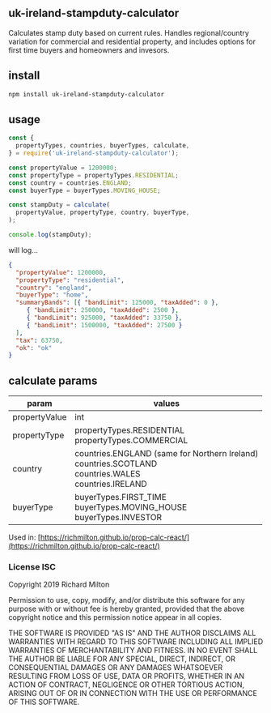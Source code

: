 ## uk-ireland-stampduty-calculator

Calculates stamp duty based on current rules. 
Handles regional/country variation for commercial and residential property,
and includes options for first time buyers and homeowners and invesors.

## install
```bash
npm install uk-ireland-stampduty-calculator
```

## usage
```javascript
const {
  propertyTypes, countries, buyerTypes, calculate,
} = require('uk-ireland-stampduty-calculator');

const propertyValue = 1200000;
const propertyType = propertyTypes.RESIDENTIAL;
const country = countries.ENGLAND;
const buyerType = buyerTypes.MOVING_HOUSE;

const stampDuty = calculate(
  propertyValue, propertyType, country, buyerType,
);

console.log(stampDuty);
```
will log...

```json
{
  "propertyValue": 1200000,
  "propertyType": "residential",
  "country": "england",
  "buyerType": "home",
  "summaryBands": [{ "bandLimit": 125000, "taxAdded": 0 },
     { "bandLimit": 250000, "taxAdded": 2500 },
     { "bandLimit": 925000, "taxAdded": 33750 },
     { "bandLimit": 1500000, "taxAdded": 27500 }
  ],
  "tax": 63750,
  "ok": "ok"
}
```
 ## calculate params
 
 | param | values |
 | --- | --- |
 | propertyValue | int |
 | propertyType | propertyTypes.RESIDENTIAL<br/>propertyTypes.COMMERCIAL |
 | country | countries.ENGLAND (same for Northern Ireland)<br/>countries.SCOTLAND<br/>countries.WALES<br/>countries.IRELAND |
 | buyerType | buyerTypes.FIRST_TIME<br/>buyerTypes.MOVING_HOUSE<br/>buyerTypes.INVESTOR |

Used in:
[https://richmilton.github.io/prop-calc-react/](https://richmilton.github.io/prop-calc-react/)

### License ISC

Copyright 2019 Richard Milton

Permission to use, copy, modify, and/or distribute this software for any purpose with or without fee is hereby granted, provided that the above copyright notice and this permission notice appear in all copies.

THE SOFTWARE IS PROVIDED "AS IS" AND THE AUTHOR DISCLAIMS ALL WARRANTIES WITH REGARD TO THIS SOFTWARE INCLUDING ALL IMPLIED WARRANTIES OF MERCHANTABILITY AND FITNESS. IN NO EVENT SHALL THE AUTHOR BE LIABLE FOR ANY SPECIAL, DIRECT, INDIRECT, OR CONSEQUENTIAL DAMAGES OR ANY DAMAGES WHATSOEVER RESULTING FROM LOSS OF USE, DATA OR PROFITS, WHETHER IN AN ACTION OF CONTRACT, NEGLIGENCE OR OTHER TORTIOUS ACTION, ARISING OUT OF OR IN CONNECTION WITH THE USE OR PERFORMANCE OF THIS SOFTWARE.